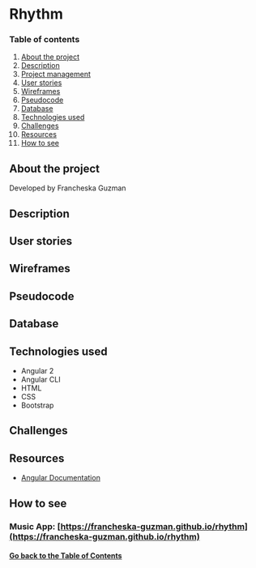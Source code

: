 # <a id="project">Rhythm</a>

### Table of contents

1. [About the project](#about)
2. [Description](#description)
3. [Project management]()
4. [User stories](#user-stories)
5. [Wireframes](#wireframes)
6. [Pseudocode](#pseudocode)
7. [Database](#database)
8. [Technologies used](#technologies-used)
9. [Challenges](#challenges)
10. [Resources](#resources)
11. [How to see](#deployment)

## <a id="about">About the project</a>

Developed by Francheska Guzman

## <a id="description">Description</a>

## <a id="user-stories">User stories</a>

## <a id="wireframes">Wireframes</a>

## <a id="pseudocode">Pseudocode</a>

## <a id="database">Database</a>

## <a id="technologies-used">Technologies used</a>

* Angular 2
* Angular CLI
* HTML
* CSS
* Bootstrap

## <a id="challenges">Challenges</a>


## <a id="resources">Resources</a>

- [Angular Documentation](https://angular.io/guide/quickstart)

## <a id="deployment">How to see</a>

### Music App: [https://francheska-guzman.github.io/rhythm](https://francheska-guzman.github.io/rhythm)

#### [Go back to the Table of Contents](#project)
